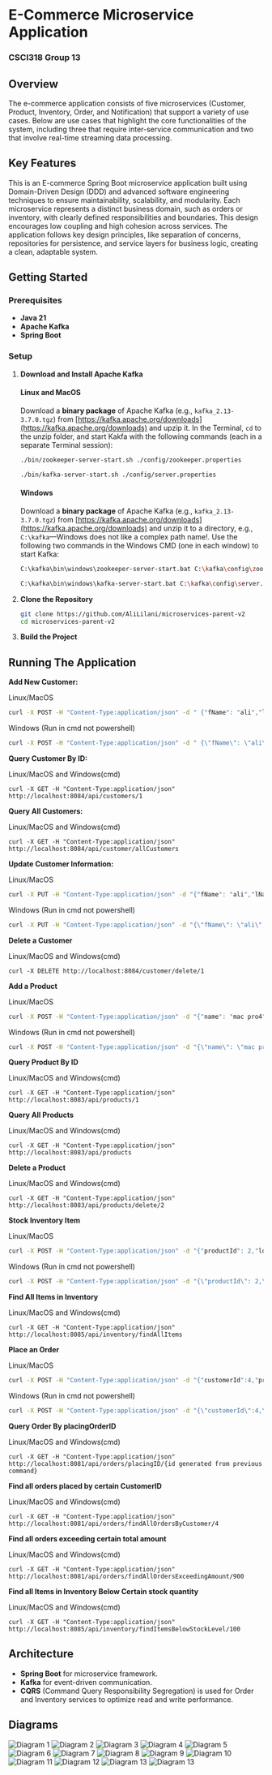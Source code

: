 # E-Commerce Microservice Application

### CSCI318 Group 13

## Overview

The e-commerce application consists of five microservices (Customer, Product, Inventory, Order,
and Notification) that support a variety of use cases. Below are use cases that highlight the core
functionalities of the system, including three that require inter-service communication and two that
involve real-time streaming data processing.

## Key Features

This is an E-commerce Spring Boot microservice application built using Domain-Driven Design
(DDD) and advanced software engineering techniques to ensure maintainability, scalability, and
modularity. Each microservice represents a distinct business domain, such as orders or inventory,
with clearly defined responsibilities and boundaries. This design encourages low coupling and
high cohesion across services. The application follows key design principles, like separation of
concerns, repositories for persistence, and service layers for business logic, creating a clean,
adaptable system.

## Getting Started

### Prerequisites
- **Java 21**
- **Apache Kafka**
- **Spring Boot**

### Setup

1. **Download and Install Apache Kafka**
    #### Linux and MacOS
    Download a **binary package** of Apache Kafka (e.g., `kafka_2.13-3.7.0.tgz`) from
    [https://kafka.apache.org/downloads](https://kafka.apache.org/downloads)
    and upzip it.
    In the Terminal, `cd` to the unzip folder, and start Kakfa with the following commands (each in a separate Terminal session):
    ```bash
    ./bin/zookeeper-server-start.sh ./config/zookeeper.properties
    ```
    ```bash
    ./bin/kafka-server-start.sh ./config/server.properties
    ```

    #### Windows
    Download a **binary package** of Apache Kafka (e.g., `kafka_2.13-3.7.0.tgz`) from
    [https://kafka.apache.org/downloads](https://kafka.apache.org/downloads)
    and unzip it to a directory, e.g., `C:\kafka`&mdash;Windows does not like a complex path name!.
    Use the following two commands in the Windows CMD (one in each window) to start Kafka:
    ```bash
    C:\kafka\bin\windows\zookeeper-server-start.bat C:\kafka\config\zookeeper.properties
    ```
    ```bash
    C:\kafka\bin\windows\kafka-server-start.bat C:\kafka\config\server.properties
    ```

2. **Clone the Repository**
   ```bash
   git clone https://github.com/AliLilani/microservices-parent-v2
   cd microservices-parent-v2
   ```

3. **Build the Project**


## Running The Application

**Add New Customer:**

Linux/MacOS
``` bash
curl -X POST -H "Content-Type:application/json" -d " {"fName": "ali","lName": "hani","contactInfo": {"email": "gfgd@aaaa","phone": "100578445446234","address": "Alexandria"}}" http://localhost:8084/api/customer/addCustomer
```
Windows (Run in cmd not powershell)
``` cmd
curl -X POST -H "Content-Type:application/json" -d " {\"fName\": \"ali\",\"lName\": \"hani\",\"contactInfo\": {\"email\": \"gfgd@aaaa\",\"phone\": \"100578445446234\",\"address\": \"Alexandria\"}}" http://localhost:8084/api/customer/addCustomer
```

**Query Customer By ID:**

Linux/MacOS and Windows(cmd)
```
curl -X GET -H "Content-Type:application/json" http://localhost:8084/api/customers/1
```

**Query All Customers:**

Linux/MacOS and Windows(cmd)
```
curl -X GET -H "Content-Type:application/json" http://localhost:8084/api/customer/allCustomers
```

**Update Customer Information:**

Linux/MacOS
```bash
curl -X PUT -H "Content-Type:application/json" -d "{"fName": "ali","lName": "hani","contactInfo": {"email": "gfgd@aaaa","phone": "254","address": "cairo"}}" http:localhost:8084/api/customer/update/1 
```
Windows (Run in cmd not powershell)
``` cmd
curl -X PUT -H "Content-Type:application/json" -d "{\"fName\": \"ali\",\"lName\": \"hani\",\"contactInfo\": {\"email\": \"gfgd@aaaa\",\"phone\": \"254\",\"address\": \"cairo\"}}" http://localhost:8084/api/customer/update/1
```

**Delete a Customer**

Linux/MacOS and Windows(cmd)
```
curl -X DELETE http://localhost:8084/customer/delete/1
```

**Add a Product**

Linux/MacOS
```bash
curl -X POST -H "Content-Type:application/json" -d "{"name": "mac pro4","description": "lab","price": {"amount": 1000},"vendor": {"vendorName" :"Apple"}}" http://localhost:8083/api/addProduct
```
Windows (Run in cmd not powershell)
``` cmd
curl -X POST -H "Content-Type:application/json" -d "{\"name\": \"mac pro4\",\"description\": \"lab\",\"price\": {\"amount\": 1000},\"vendor\": {\"vendorName\" :\"Apple\"}}" http://localhost:8083/api/addProduct
```

**Query Product By ID**

Linux/MacOS and Windows(cmd)
```
curl -X GET -H "Content-Type:application/json" http://localhost:8083/api/products/1
```

**Query All Products**

Linux/MacOS and Windows(cmd)
```
curl -X GET -H "Content-Type:application/json" http://localhost:8083/api/products
```

**Delete a Product**

Linux/MacOS and Windows(cmd)
```
curl -X GET -H "Content-Type:application/json" http://localhost:8083/api/products/delete/2
```

**Stock Inventory Item**

Linux/MacOS
```bash
curl -X POST -H "Content-Type:application/json" -d "{"productId": 2,"location": {"warehouse": "A","aisle": "L","shelf": "5"},"stock": {"stockQuantity": 10},"expiryDate": {"expiryDate": "2030-09-24"}}" http://localhost:8085/api/inventory/addItem
```
Windows (Run in cmd not powershell)
``` cmd
curl -X POST -H "Content-Type:application/json" -d "{\"productId\": 2,\"location\": {\"warehouse\": \"A\",\"aisle\": \"L\",\"shelf\": \"5\"},\"stock\": {\"stockQuantity\": 10},\"expiryDate\": {\"expiryDate\": \"2030-09-24\"}}" http://localhost:8085/api/inventory/addItem
```

**Find All Items in Inventory**

Linux/MacOS and Windows(cmd)
```
curl -X GET -H "Content-Type:application/json" http://localhost:8085/api/inventory/findAllItems
```

**Place an Order**

Linux/MacOS
```bash
curl -X POST -H "Content-Type:application/json" -d "{"customerId":4,"productIds" : [1 ,2],"salesOrderDate" :{"orderDate": "2023-09-24"},"salesOrderTotalAmount" : {"salesOrderTotalAmount": 2000}}" http://localhost:8081/api/orders/placeOrder
```
Windows (Run in cmd not powershell)
``` cmd
curl -X POST -H "Content-Type:application/json" -d "{\"customerId\":4,\"productIds\" : [1 ,2],\"salesOrderDate\" :{\"orderDate\": \"2023-09-24\"},\"salesOrderTotalAmount\" : {\"salesOrderTotalAmount\": 2000}}" http://localhost:8081/api/orders/placeOrder
```

**Query Order By placingOrderID**

Linux/MacOS and Windows(cmd)
```
curl -X GET -H "Content-Type:application/json" http://localhost:8081/api/orders/placingID/{id generated from previous command} 
```

**Find all orders placed by certain CustomerID**

Linux/MacOS and Windows(cmd)
```
curl -X GET -H "Content-Type:application/json" http://localhost:8081/api/orders/findAllOrdersByCustomer/4
```

**Find all orders exceeding certain total amount**

Linux/MacOS and Windows(cmd)
```
curl -X GET -H "Content-Type:application/json" http://localhost:8081/api/orders/findAllOrdersExceedingAmount/900
```

**Find all Items in Inventory Below Certain stock quantity**

Linux/MacOS and Windows(cmd)
```
curl -X GET -H "Content-Type:application/json" http://localhost:8085/api/inventory/findItemsBelowStockLevel/100
```

## Architecture

- **Spring Boot** for microservice framework.
- **Kafka** for event-driven communication.
- **CQRS** (Command Query Responsibility Segregation) is used for Order and Inventory services to optimize read and write performance.

## Diagrams
![Diagram 1](https://github.com/AliLilani/microservices-parent-v2/blob/main/assets/1.png) 
![Diagram 2](https://github.com/AliLilani/microservices-parent-v2/blob/main/assets/2.png)
![Diagram 3](https://github.com/AliLilani/microservices-parent-v2/blob/main/assets/3.png)
![Diagram 4](https://github.com/AliLilani/microservices-parent-v2/blob/main/assets/4.png)
![Diagram 5](https://github.com/AliLilani/microservices-parent-v2/blob/main/assets/5.png)
![Diagram 6](https://github.com/AliLilani/microservices-parent-v2/blob/main/assets/6.png)
![Diagram 7](https://github.com/AliLilani/microservices-parent-v2/blob/main/assets/1.png)
![Diagram 8](https://github.com/AliLilani/microservices-parent-v2/blob/main/assets/umls/NotificationUML1.jpg)
![Diagram 9](https://github.com/AliLilani/microservices-parent-v2/blob/main/assets/umls/SalesOrderUML.jpg)
![Diagram 10](https://github.com/AliLilani/microservices-parent-v2/blob/main/assets/umls/SalesOrderUML2.jpg)
![Diagram 11](https://github.com/AliLilani/microservices-parent-v2/blob/main/assets/umls/customerUML1.jpg)
![Diagram 12](https://github.com/AliLilani/microservices-parent-v2/blob/main/assets/umls/inventoryUML1.jpg)
![Diagram 13](https://github.com/AliLilani/microservices-parent-v2/blob/main/assets/umls/inventoryUML2.jpg)
![Diagram 13](https://github.com/AliLilani/microservices-parent-v2/blob/main/assets/umls/productUML1.jpg)








